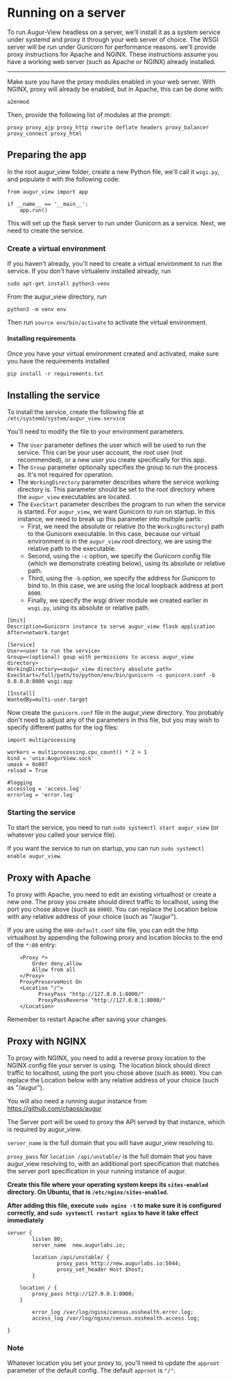 # Running on a server
To run Augur-View headless on a server, we'll install it as a system service under systemd and proxy it through your web server of choice. The WSGI server will be run under Gunicorn for performance reasons. we'll provide proxy instructions for Apache and NGINX. These instructions assume you have a working web server (such as Apache or NGINX) already installed.

---

Make sure you have the proxy modules enabled in your web server. With NGINX, proxy will already be enabled, but in Apache, this can be done with:

```
a2enmod
```

Then, provide the following list of modules at the prompt:
```
proxy proxy_ajp proxy_http rewrite deflate headers proxy_balancer proxy_connect proxy_html
```

## Preparing the app
In the root augur_view folder, create a new Python file, we'll call it `wsgi.py`, and populate it with the following code:

```
from augur_view import app

if __name__ == '__main__':
	app.run()
```

This will set up the flask server to run under Gunicorn as a service. Next, we need to create the service.

### Create a virtual environment

If you haven't already, you'll need to create a virtual environment to run the service. If you don't have virtualenv installed already, run

```
sudo apt-get install python3-venv
```

From the augur_view directory, run
```
python3 -m venv env
```

Then run `source env/bin/activate` to activate the virtual environment.

#### Installing requirements

Once you have your virtual environment created and activated, make sure you have the requirements installed
```
pip install -r requirements.txt 
```

## Installing the service

To install the service, create the following file at `/etc/systemd/system/augur_view.service`

You'll need to modify the file to your environment parameters.
- The `User` parameter defines the user which will be used to run the service. This can be your user account, the root user (not recommended), or a new user you create specifically for this app.
- The `Group` parameter optionally specifies the group to run the process as. It's not required for operation.
- The `WorkingDirectory` parameter describes where the service working directory is. This parameter should be set to the root directory where the `augur_view` executables are located.
- The `ExecStart` parameter describes the program to run when the service is started. For `augur_view`, we want Gunicorn to run on startup. In this instance, we need to break up this parameter into multiple parts:
    - First, we need the absolute or relative (to the `WorkingDirectory`) path to the Gunicorn executable. In this case, because our virtual environment is in the `augur_view` root directory, we are using the relative path to the executable.
    - Second, using the `-c` option, we specify the Gunicorn config file (which we demonstrate creating below), using its absolute or relative path.
    - Third, using the `-b` option, we specify the address for Gunicorn to bind to. In this case, we are using the local loopback address at port `8000`.
    - Finally, we specify the wsgi driver module we created earlier in `wsgi.py`, using its absolute or relative path.

```
[Unit]
Description=Gunicorn instance to serve augur_view flask application
After=network.target

[Service]
User=<user to run the service>
Group=<(optional) goup with permissions to access augur_view directory>
WorkingDirectory=<augur_view directory absolute path>
ExecStart=/full/path/to/python/env/bin/gunicorn -c gunicorn.conf -b 0.0.0.0:8000 wsgi:app

[Install]
WantedBy=multi-user.target
```

Now create the `gunicorn.conf` file in the augur_view directory. You probably don't need to adjust any of the parameters in this file, but you may wish to specify different paths for the log files:

```
import multiprocessing

workers = multiprocessing.cpu_count() * 2 + 1
bind = 'unix:AugurView.sock'
umask = 0o007
reload = True

#logging
accesslog = 'access.log'
errorlog = 'error.log'
```
### Starting the service

To start the service, you need to run `sudo systemctl start augur_view` (or whatever you called your service file).

If you want the service to run on startup, you can run `sudo systemctl enable augur_view`.

## Proxy with Apache

To proxy with Apache, you need to edit an existing virtualhost or create a new one. The proxy you create should direct traffic to localhost, using the port you chose above (such as `8000`). You can replace the Location below with any relative address of your choice (such as "/augur").

If you are using the `000-default.conf` site file, you can edit the http virtualhost by appending the following proxy and location blocks to the end of the `*:80` entry:
```
    <Proxy *>
        Order deny,allow
        Allow from all
    </Proxy>
    ProxyPreserveHost On
    <Location "/">
          ProxyPass "http://127.0.0.1:8000/"
          ProxyPassReverse "http://127.0.0.1:8000/"
    </Location>
```
Remember to restart Apache after saving your changes.

## Proxy with NGINX

To proxy with NGINX, you need to add a reverse proxy location to the NGINX config file your server is using. The location block should direct traffic to localhost, using the port you chose above (such as `8000`). You can replace the Location below with any relative address of your choice (such as "/augur").

You will also need a running augur instance from https://github.com/chaoss/augur

The Server port will be used to proxy the API served by that instance, which is required by augur\_view.

`server_name` is the full domain that you will have augur\_view resolving to. 

`proxy_pass` for `location /api/unstable/` is the full domain that you have augur\_view resolving to, with an additional port specification that matches the server port specification in your running instance of augur.

**Create this file where your operating system keeps its `sites-enabled` directory. On Ubuntu, that is `/etc/nginx/sites-enabled`.** 

**After adding this file, execute `sudo nginx -t` to make sure it is configured correctly, and `sudo systemctl restart nginx` to have it take effect immediately** 

```
server {
        listen 80;
        server_name  new.augurlabs.io;

        location /api/unstable/ {
                proxy_pass http://new.augurlabs.io:5044;
                proxy_set_header Host $host;
        }

	location / {
		proxy_pass http://127.0.0.1:8000;
	}

        error_log /var/log/nginx/census.osshealth.error.log;
        access_log /var/log/nginx/census.osshealth.access.log;

}

```
### Note
Whatever location you set your proxy to, you'll need to update the `approot` parameter of the default config. The default `approot` is `"/"`.
